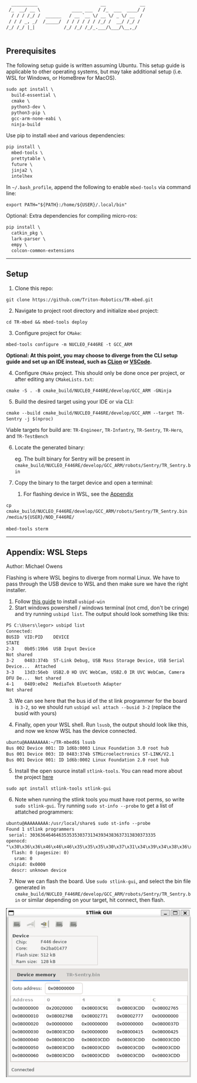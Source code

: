 ```
  __________                        __             __
 /_  __/ __ \            ____ ___  / /_  ___  ____/ /
  / / / /_/ /  ______   / __ `__ \/ __ \/ _ \/ __  / 
 / / / _, _/  /_____/  / / / / / / /_/ /  __/ /_/ /  
/_/ /_/ |_|           /_/ /_/ /_/_.___/\___/\__,_/   
                                                     
```

## Prerequisites

The following setup guide is written assuming Ubuntu. This setup guide is applicable to other 
operating systems, but may take additional setup (i.e. WSL for Windows, or HomeBrew for MacOS).

```shell
sudo apt install \
  build-essential \
  cmake \
  python3-dev \
  python3-pip \
  gcc-arm-none-eabi \
  ninja-build
```

Use pip to install `mbed` and various dependencies:
```shell
pip install \
  mbed-tools \
  prettytable \
  future \
  jinja2 \
  intelhex
```

In `~/.bash_profile`, append the following to enable `mbed-tools` via command line:
```shell
export PATH="${PATH}:/home/${USER}/.local/bin"
```

Optional: Extra dependencies for compiling micro-ros:
```shell
pip install \
  catkin_pkg \
  lark-parser \
  empy \
  colcon-common-extensions
```
---
## Setup
1. Clone this repo:
```shell
git clone https://github.com/Triton-Robotics/TR-mbed.git
```

2. Navigate to project root directory and initialize `mbed` project:
```shell
cd TR-mbed && mbed-tools deploy
```

3. Configure project for `CMake`:
```shell
mbed-tools configure -m NUCLEO_F446RE -t GCC_ARM
```

**Optional: At this point, you may choose to diverge from the CLI setup guide and set up an IDE
instead, such as [CLion](.readme/clion.md) or [VSCode](.readme/vscode.md).**

4. Configure `CMake` project. This should only be done once per project, or after editing
any `CMakeLists.txt`:

```shell
cmake -S . -B cmake_build/NUCLEO_F446RE/develop/GCC_ARM -GNinja
```

5. Build the desired target using your IDE or via CLI:

```shell
cmake --build cmake_build/NUCLEO_F446RE/develop/GCC_ARM --target TR-Sentry -j $(nproc)
```

Viable targets for build are: `TR-Engineer`, `TR-Infantry`, `TR-Sentry`, `TR-Hero`, and `TR-TestBench`

6. Locate the generated binary:

    eg. The built binary for Sentry will be present in `cmake_build/NUCLEO_F446RE/develop/GCC_ARM/robots/Sentry/TR_Sentry.bin`


7. Copy the binary to the target device and open a terminal:

   1. For flashing device in WSL, see the [Appendix](#appendix-wsl-steps)

```shell
cp cmake_build/NUCLEO_F446RE/develop/GCC_ARM/robots/Sentry/TR_Sentry.bin /media/${USER}/NOD_F446RE/

mbed-tools sterm
```
---
## Appendix: WSL Steps

Author: Michael Owens

Flashing is where WSL begins to diverge from normal Linux. We have to pass through the USB device to WSL and then make sure we have the right installer.
1. Follow [this guide](https://learn.microsoft.com/en-us/windows/wsl/connect-usb#attach-a-usb-device) to install `usbipd-win`
2. Start windows powershell / windows terminal (not cmd, don't be cringe) and try running `usbipd list`. The output should look something like this:
```
PS C:\Users\legor> usbipd list
Connected:
BUSID  VID:PID    DEVICE                                                        STATE
2-3    0b05:19b6  USB Input Device                                              Not shared
3-2    0483:374b  ST-Link Debug, USB Mass Storage Device, USB Serial Device...  Attached
3-3    13d3:56eb  USB2.0 HD UVC WebCam, USB2.0 IR UVC WebCam, Camera DFU De...  Not shared
4-1    0489:e0e2  MediaTek Bluetooth Adapter                                    Not shared
```
3. We can see here that the bus id of the st link programmer for the board is `3-2`, so we should run `usbipd wsl attach --busid 3-2` (replace the busid with yours)

4. Finally, open your WSL shell. Run `lsusb`, the output should look like this, and now we know WSL has the device connected.
```
ubuntu@AAAAAAAAA:~/TR-mbed6$ lsusb
Bus 002 Device 001: ID 1d6b:0003 Linux Foundation 3.0 root hub
Bus 001 Device 003: ID 0483:374b STMicroelectronics ST-LINK/V2.1
Bus 001 Device 001: ID 1d6b:0002 Linux Foundation 2.0 root hub
```
5. Install the open source install `stlink-tools`. You can read more about the project [here](https://github.com/stlink-org/stlink)
```shell
sudo apt install stlink-tools stlink-gui
```
6. Note when running the stlink tools you must have root perms, so write `sudo stlink-gui`. Try running `sudo st-info --probe` to get a list of attatched programmers:
```shell
ubuntu@AAAAAAAAA:/usr/local/share$ sudo st-info --probe
Found 1 stlink programmers
 serial: 303636464646353535303731343934383637313830373335
openocd: "\x30\x36\x36\x46\x46\x46\x35\x35\x35\x30\x37\x31\x34\x39\x34\x38\x36\x37\x31\x38\x30\x37\x33\x35"
  flash: 0 (pagesize: 0)
   sram: 0
 chipid: 0x0000
  descr: unknown device
```
7. Now we can flash the board. Use `sudo stlink-gui`, and select the bin file generated in `cmake_build/NUCLEO_F446RE/develop/GCC_ARM/robots/Sentry/TR_Sentry.bin` or similar depending on your target, hit connect, then flash.

![What it should look like](.readme/.assets/stlinkgui.png)
###